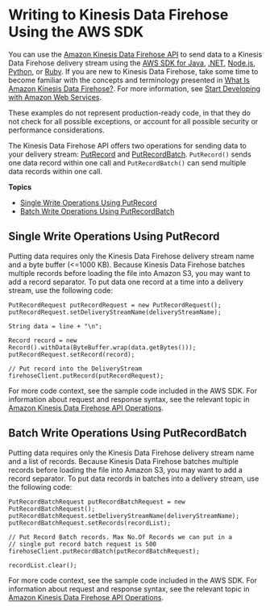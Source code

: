 # Writing to Kinesis Data Firehose Using the AWS SDK<a name="writing-with-sdk"></a>

You can use the [Amazon Kinesis Data Firehose API](https://docs.aws.amazon.com/firehose/latest/APIReference/) to send data to a Kinesis Data Firehose delivery stream using the [AWS SDK for Java](https://aws.amazon.com/developers/getting-started/java/), [\.NET](https://aws.amazon.com/developers/getting-started/net/), [Node\.js](https://aws.amazon.com/developers/getting-started/nodejs/), [Python](https://aws.amazon.com/developers/getting-started/python/), or [Ruby](https://aws.amazon.com/developers/getting-started/ruby/)\. If you are new to Kinesis Data Firehose, take some time to become familiar with the concepts and terminology presented in [What Is Amazon Kinesis Data Firehose?](what-is-this-service.md)\. For more information, see [Start Developing with Amazon Web Services](http://aws.amazon.com/developers/getting-started/)\.

These examples do not represent production\-ready code, in that they do not check for all possible exceptions, or account for all possible security or performance considerations\. 

The Kinesis Data Firehose API offers two operations for sending data to your delivery stream: [PutRecord](https://docs.aws.amazon.com/firehose/latest/APIReference/API_PutRecord.html) and [PutRecordBatch](https://docs.aws.amazon.com/firehose/latest/APIReference/API_PutRecordBatch.html)\. `PutRecord()` sends one data record within one call and `PutRecordBatch()` can send multiple data records within one call\. 

**Topics**
+ [Single Write Operations Using PutRecord](#putrecord)
+ [Batch Write Operations Using PutRecordBatch](#putrecordbatch)

## Single Write Operations Using PutRecord<a name="putrecord"></a>

Putting data requires only the Kinesis Data Firehose delivery stream name and a byte buffer \(<=1000 KB\)\. Because Kinesis Data Firehose batches multiple records before loading the file into Amazon S3, you may want to add a record separator\. To put data one record at a time into a delivery stream, use the following code:

```
PutRecordRequest putRecordRequest = new PutRecordRequest();
putRecordRequest.setDeliveryStreamName(deliveryStreamName);

String data = line + "\n";

Record record = new Record().withData(ByteBuffer.wrap(data.getBytes()));
putRecordRequest.setRecord(record);

// Put record into the DeliveryStream
firehoseClient.putRecord(putRecordRequest);
```

For more code context, see the sample code included in the AWS SDK\. For information about request and response syntax, see the relevant topic in [Amazon Kinesis Data Firehose API Operations](https://docs.aws.amazon.com/firehose/latest/APIReference/API_Operations.html)\.

## Batch Write Operations Using PutRecordBatch<a name="putrecordbatch"></a>

Putting data requires only the Kinesis Data Firehose delivery stream name and a list of records\. Because Kinesis Data Firehose batches multiple records before loading the file into Amazon S3, you may want to add a record separator\. To put data records in batches into a delivery stream, use the following code:

```
PutRecordBatchRequest putRecordBatchRequest = new PutRecordBatchRequest();
putRecordBatchRequest.setDeliveryStreamName(deliveryStreamName);
putRecordBatchRequest.setRecords(recordList);

// Put Record Batch records. Max No.Of Records we can put in a
// single put record batch request is 500
firehoseClient.putRecordBatch(putRecordBatchRequest);

recordList.clear();
```

For more code context, see the sample code included in the AWS SDK\. For information about request and response syntax, see the relevant topic in [Amazon Kinesis Data Firehose API Operations](https://docs.aws.amazon.com/firehose/latest/APIReference/API_Operations.html)\.